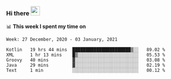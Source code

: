 ### Hi there <a href="https://www.gautamkrishnar.com/"><img src="https://media.giphy.com/media/hvRJCLFzcasrR4ia7z/giphy.gif" width="25px"></a>

📊 **This week I spent my time on**

<!--START_SECTION:waka-->
```text
Week: 27 December, 2020 - 03 January, 2021

Kotlin   19 hrs 44 mins  ██████████████████████▒░░   89.02 % 
XML      1 hr 13 mins    █▒░░░░░░░░░░░░░░░░░░░░░░░   05.53 % 
Groovy   40 mins         ▓░░░░░░░░░░░░░░░░░░░░░░░░   03.08 % 
Java     29 mins         ▓░░░░░░░░░░░░░░░░░░░░░░░░   02.19 % 
Text     1 min           ░░░░░░░░░░░░░░░░░░░░░░░░░   00.12 % 
```
<!--END_SECTION:waka-->
